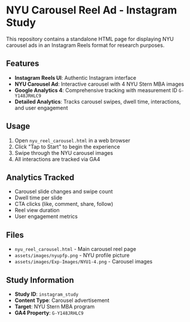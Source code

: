 # NYU Carousel Reel Ad - Instagram Study

This repository contains a standalone HTML page for displaying NYU carousel ads in an Instagram Reels format for research purposes.

## Features

- **Instagram Reels UI**: Authentic Instagram interface
- **NYU Carousel Ad**: Interactive carousel with 4 NYU Stern MBA images
- **Google Analytics 4**: Comprehensive tracking with measurement ID `G-Y148JRHLC9`
- **Detailed Analytics**: Tracks carousel swipes, dwell time, interactions, and user engagement

## Usage

1. Open `nyu_reel_carousel.html` in a web browser
2. Click "Tap to Start" to begin the experience
3. Swipe through the NYU carousel images
4. All interactions are tracked via GA4

## Analytics Tracked

- Carousel slide changes and swipe count
- Dwell time per slide
- CTA clicks (like, comment, share, follow)
- Reel view duration
- User engagement metrics

## Files

- `nyu_reel_carousel.html` - Main carousel reel page
- `assets/images/nyupfp.png` - NYU profile picture
- `assets/images/Exp-Images/NYU1-4.png` - Carousel images

## Study Information

- **Study ID**: `instagram_study`
- **Content Type**: Carousel advertisement
- **Target**: NYU Stern MBA program
- **GA4 Property**: `G-Y148JRHLC9`
